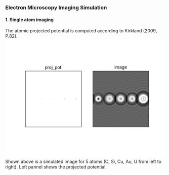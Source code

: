 ### Electron Microscopy Imaging Simulation

#### 1. Single atom imaging
The atomic projected potential is computed according to Kirkland (2009, P.82).
![5atoms](simulated_imgs/5atoms.png)
Shown above is a simulated image for 5 atoms (C, Si, Cu, Au, U from left to right).
Left pannel shows the projected potential.
